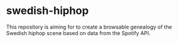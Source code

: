 # swedish-hiphop
This repository is aiming for to create a browsable genealogy of the Swedish hiphop scene based on data from the Spotify API.

